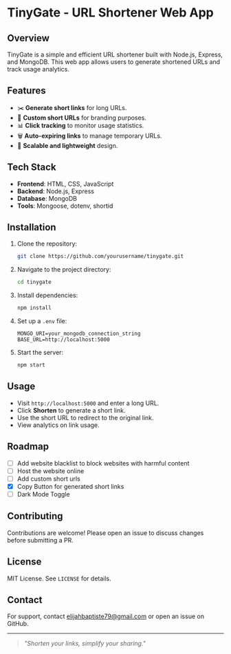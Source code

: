 # TinyGate - URL Shortener Web App

## Overview
TinyGate is a simple and efficient URL shortener built with Node.js, Express, and MongoDB. This web app allows users to generate shortened URLs and track usage analytics.

## Features
- ✂️ **Generate short links** for long URLs.
- 🔗 **Custom short URLs** for branding purposes.
- 📊 **Click tracking** to monitor usage statistics.
- 🗑 **Auto-expiring links** to manage temporary URLs.
- 🚀 **Scalable and lightweight** design.

## Tech Stack
- **Frontend**: HTML, CSS, JavaScript
- **Backend**: Node.js, Express
- **Database**: MongoDB
- **Tools**: Mongoose, dotenv, shortid

## Installation
1. Clone the repository:
   ```sh
   git clone https://github.com/yourusername/tinygate.git
   ```
2. Navigate to the project directory:
   ```sh
   cd tinygate
   ```
3. Install dependencies:
   ```sh
   npm install
   ```
4. Set up a `.env` file:
   ```env
   MONGO_URI=your_mongodb_connection_string
   BASE_URL=http://localhost:5000
   ```
5. Start the server:
   ```sh
   npm start
   ```

## Usage
- Visit `http://localhost:5000` and enter a long URL.
- Click **Shorten** to generate a short link.
- Use the short URL to redirect to the original link.
- View analytics on link usage.

## Roadmap
- [ ] Add website blacklist to block websites with harmful content
- [ ] Host the website online
- [ ] Add custom short urls
- [x] Copy Button for generated short links
- [ ] Dark Mode Toggle

## Contributing
Contributions are welcome! Please open an issue to discuss changes before submitting a PR.

## License
MIT License. See `LICENSE` for details.

## Contact
For support, contact elijahbaptiste79@gmail.com or open an issue on GitHub.

---

> *"Shorten your links, simplify your sharing."*


